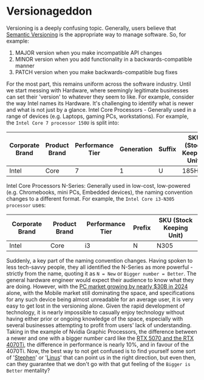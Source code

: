 # Versionageddon
Versioning is a deeply confusing topic. Generally, users believe that [Semantic Versioning](https://semver.org/) is the appropriate way to manage software. So, for example:

1. MAJOR version when you make incompatible API changes
2. MINOR version when you add functionality in a backwards-compatible manner
3. PATCH version when you make backwards-compatible bug fixes

For the most part, this remains uniform across the software industry. Until we start messing with Hardware, where seemingly legitimate businesses can set their 'version' to whatever they seem to like. For example, consider the way Intel names its Hardware. It's challenging to identify what is newer and what is not just by a glance.
Intel Core Processors - Generally used in a range of devices (e.g. Laptops, gaming PCs, workstations). For example, the `Intel Core 7 processor 150U` is split into:

| Corporate Brand | Product Brand | Performance Tier | Generation | Suffix | SKU (Stock Keeping Unit) |
| --- | --- | --- | --- | --- | --- |
| Intel | Core | 7 | 1 | U | 185H |

Intel Core Processors N-Series: Generally used in low-cost, low-powered (e.g. Chromebooks, mini PCs, Embedded devices), the naming convention changes to a different format. For example, the `Intel Core i3-N305 processor` uses:

| Corporate Brand | Product Brand | Performance Tier | Prefix | SKU (Stock Keeping Unit) |
| --- | --- | --- | --- | --- |
| Intel | Core | i3 | N | N305 |

Suddenly, a key part of the naming convention changes. Having spoken to less tech-savvy people, they all identified the N-Series as more powerful - strictly from the name, quoting it as `N = New` or `Bigger number = Better`.
The general hardware engineer would expect their audience to know what they are doing. However, with the [PC market growing by nearly $30B in 2024](https://gam3s.gg/news/pc-gaming-market-30-billion/) alone, with the Mobile market still dominating the space, and specifications for any such device being almost unreadable for an average user, it is very easy to get lost in the versioning alone.
Given the rapid development of technology, it is nearly impossible to casually enjoy technology without having either prior or ongoing knowledge of the space, especially with several businesses attempting to profit from users' lack of understanding. Taking in the example of Nvidia Graphic Processors, the difference between a newer and one with a bigger number card like the [RTX 5070 and the RTX 4070Ti](https://www.tomshardware.com/reviews/gpu-hierarchy,4388.html), the difference in performance is nearly 10%, and in favour of the 4070Ti.
Now, the best way to not get confused is to find yourself some sort of '[Stephen](https://www.youtube.com/@GamersNexus)' or '[Linus](https://www.youtube.com/user/LinusTechTips)' that can point us in the right direction, but even then, can they guarantee that we don't go with that gut feeling of the `Bigger is Better` mentality?